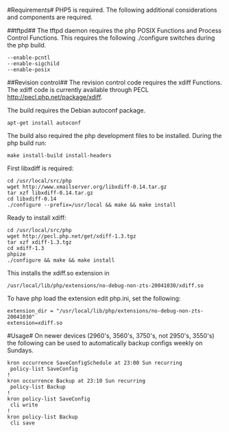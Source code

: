 #Requirements#
PHP5 is required. The following additional considerations and components are
required.

##tftpd##
The tftpd daemon requires the php POSIX Functions and Process Control 
Functions. This requires the following ./configure switches during the 
php build.

    --enable-pcntl
    --enable-sigchild
    --enable-posix

##Revision control##
The revision control code requires the xdiff Functions. The xdiff code
is currently available through PECL <http://pecl.php.net/package/xdiff>.

The build requires the Debian autoconf package.

    apt-get install autoconf

The build also required the php development files to be installed. During 
the php build run:

    make install-build install-headers

First libxdiff is required:

    cd /usr/local/src/php
    wget http://www.xmailserver.org/libxdiff-0.14.tar.gz
    tar xzf libxdiff-0.14.tar.gz
    cd libxdiff-0.14
    ./configure --prefix=/usr/local && make && make install
    
Ready to install xdiff:

    cd /usr/local/src/php
    wget http://pecl.php.net/get/xdiff-1.3.tgz
    tar xzf xdiff-1.3.tgz
    cd xdiff-1.3
    phpize
    ./configure && make && make install

This installs the xdiff.so extension in 

    /usr/local/lib/php/extensions/no-debug-non-zts-20041030/xdiff.so
    
To have php load the extension edit php.ini, set the following:

    extension_dir = "/usr/local/lib/php/extensions/no-debug-non-zts-20041030"
    extension=xdiff.so

#Usage#
On newer devices (2960's, 3560's, 3750's, not 2950's, 3550's) the following can
be used to automatically backup configs weekly on Sundays.

	kron occurrence SaveConfigSchedule at 23:00 Sun recurring
	 policy-list SaveConfig
	!
	kron occurrence Backup at 23:10 Sun recurring
	 policy-list Backup
	!
	kron policy-list SaveConfig
	 cli write
	!
	kron policy-list Backup
	 cli save
